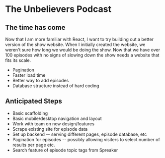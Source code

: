 # The Unbelievers Podcast

## The time has come

Now that I am more familiar with React, I want to try building out a better version of the show website.
When I initially created the website, we weren't sure how long we would be doing the show.  Now that we have over 100 episodes with no signs of slowing down the show needs a website that fits its scale.

* Pagination
* Faster load time
* Better way to add episodes
* Database structure instead of hard coding

## Anticipated Steps

* Basic scaffolding
* Basic mobile/desktop navigation and layout
* Work with team on new design/features
* Scrape existing site for episode data
* Set up backend -- serving different pages, episode database, etc
* Pagination for episodes -- possibly allowing visiters to select number of results per page etc.
* Search feature of episode topic tags from Spreaker
